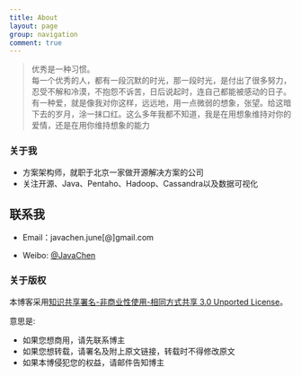 ```yaml
---
title: About
layout: page
group: navigation
comment: true
---
```


>优秀是一种习惯。<br/>
>每一个优秀的人，都有一段沉默的时光，那一段时光，是付出了很多努力，忍受不解和冷漠，不抱怨不诉苦，日后说起时，连自己都能被感动的日子。<br/>
>有一种爱，就是像我对你这样，远远地，用一点微弱的想象，张望。给这暗下去的岁月，涂一抹口红。这么多年我都不知道，我是在用想象维持对你的爱情，还是在用你维持想象的能力


### 关于我

* 方案架构师，就职于北京一家做开源解决方案的公司
* 关注开源、Java、Pentaho、Hadoop、Cassandra以及数据可视化

## 联系我

* Email：javachen.june[@]gmail.com

* Weibo: <a href='http://weibo.com/chenzhijun'>@JavaChen</a>

### 关于版权

本博客采用<a href="http://www.creativecommons.org/licenses/by-nc-sa/3.0/cn/deed.zh">知识共享署名-非商业性使用-相同方式共享 3.0 Unported License</a>。

意思是:

*  如果您想商用，请先联系博主
*  如果您想转载，请署名及附上原文链接，转载时不得修改原文
*  如果本博侵犯您的权益，请邮件告知博主
